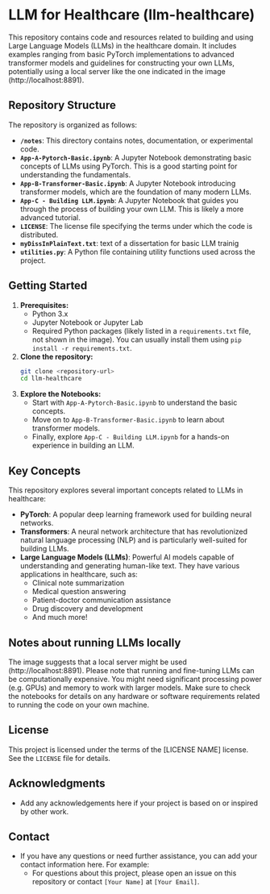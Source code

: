 # LLM for Healthcare (llm-healthcare)

This repository contains code and resources related to building and using Large Language Models (LLMs) in the healthcare domain. It includes examples ranging from basic PyTorch implementations to advanced transformer models and guidelines for constructing your own LLMs, potentially using a local server like the one indicated in the image (http://localhost:8891).

## Repository Structure

The repository is organized as follows:

*   **`/notes`**: This directory  contains notes, documentation, or experimental code.
*   **`App-A-Pytorch-Basic.ipynb`**: A Jupyter Notebook demonstrating basic concepts of LLMs using PyTorch. This is a good starting point for understanding the fundamentals.
*   **`App-B-Transformer-Basic.ipynb`**: A Jupyter Notebook introducing transformer models, which are the foundation of many modern LLMs.
*   **`App-C - Building LLM.ipynb`**: A Jupyter Notebook that guides you through the process of building your own LLM. This is likely a more advanced tutorial.
*   **`LICENSE`**: The license file specifying the terms under which the code is distributed.
*   **`myDissInPlainText.txt`**:  text of a dissertation for basic LLM trainig
*   **`utilities.py`**: A Python file containing utility functions used across the project.

## Getting Started

1.  **Prerequisites:**
    *   Python 3.x
    *   Jupyter Notebook or Jupyter Lab
    *   Required Python packages (likely listed in a `requirements.txt` file, not shown in the image). You can usually install them using `pip install -r requirements.txt`.
2.  **Clone the repository:**
    ```bash
    git clone <repository-url>
    cd llm-healthcare
    ```
3.  **Explore the Notebooks:**
    *   Start with `App-A-Pytorch-Basic.ipynb` to understand the basic concepts.
    *   Move on to `App-B-Transformer-Basic.ipynb` to learn about transformer models.
    *   Finally, explore `App-C - Building LLM.ipynb` for a hands-on experience in building an LLM.

## Key Concepts

This repository explores several important concepts related to LLMs in healthcare:

*   **PyTorch**: A popular deep learning framework used for building neural networks.
*   **Transformers**: A neural network architecture that has revolutionized natural language processing (NLP) and is particularly well-suited for building LLMs.
*   **Large Language Models (LLMs)**: Powerful AI models capable of understanding and generating human-like text. They have various applications in healthcare, such as:
    *   Clinical note summarization
    *   Medical question answering
    *   Patient-doctor communication assistance
    *   Drug discovery and development
    *   And much more!

## Notes about running LLMs locally

The image suggests that a local server might be used (http://localhost:8891). Please note that running and fine-tuning LLMs can be computationally expensive. You might need significant processing power (e.g. GPUs) and memory to work with larger models.  Make sure to check the notebooks for details on any hardware or software requirements related to running the code on your own machine.

## License

This project is licensed under the terms of the [LICENSE NAME] license. See the `LICENSE` file for details.

## Acknowledgments

*   Add any acknowledgements here if your project is based on or inspired by other work.

## Contact

*   If you have any questions or need further assistance, you can add your contact information here. For example:
    *   For questions about this project, please open an issue on this repository or contact `[Your Name]` at `[Your Email]`.
